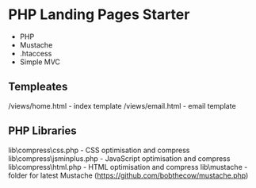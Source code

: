 PHP Landing Pages Starter 
=========================

- PHP
- Mustache
- .htaccess
- Simple MVC

Templeates
-----
/views/home.html - index template
/views/email.html - email template

PHP Libraries
-----

lib\compress\css.php - CSS optimisation and compress
lib\compress\jsminplus.php - JavaScript optimisation and compress
lib\compress\html.php - HTML optimisation and compress
lib\mustache - folder for latest Mustache (https://github.com/bobthecow/mustache.php)